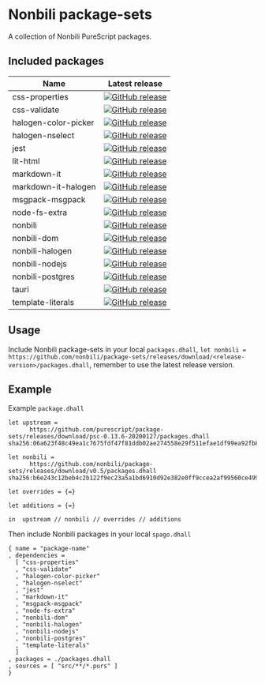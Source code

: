 # Nonbili package-sets

A collection of Nonbili PureScript packages.

## Included packages

| Name | Latest release |
| --- | --- |
| css-properties | [![GitHub release](https://badgen.net/github/tag/nonbili/purescript-css-properties)](https://github.com/nonbili/purescript-css-properties/releases) |
| css-validate | [![GitHub release](https://badgen.net/github/tag/nonbili/purescript-css-validate)](https://github.com/nonbili/purescript-css-validate/releases) |
| halogen-color-picker | [![GitHub release](https://badgen.net/github/tag/nonbili/purescript-halogen-color-picker)](https://github.com/nonbili/purescript-halogen-color-picker/releases) |
| halogen-nselect | [![GitHub release](https://badgen.net/github/tag/nonbili/purescript-halogen-nselect)](https://github.com/nonbili/purescript-halogen-nselect/releases) |
| jest | [![GitHub release](https://badgen.net/github/tag/nonbili/purescript-jest)](https://github.com/nonbili/purescript-jest/releases) |
| lit-html | [![GitHub release](https://badgen.net/github/tag/nonbili/purescript-lit-html)](https://github.com/nonbili/purescript-lit-html/releases) |
| markdown-it | [![GitHub release](https://badgen.net/github/tag/nonbili/purescript-markdown-it)](https://github.com/nonbili/purescript-markdown-it/releases) |
| markdown-it-halogen | [![GitHub release](https://badgen.net/github/tag/nonbili/purescript-markdown-it-halogen)](https://github.com/nonbili/purescript-markdown-it-halogen/releases) |
| msgpack-msgpack | [![GitHub release](https://badgen.net/github/tag/nonbili/purescript-msgpack-msgpack)](https://github.com/nonbili/purescript-msgpack-msgpack/releases) |
| node-fs-extra | [![GitHub release](https://badgen.net/github/tag/nonbili/purescript-node-fs-extra)](https://github.com/nonbili/purescript-node-fs-extra/releases) |
| nonbili | [![GitHub release](https://badgen.net/github/tag/nonbili/purescript-nonbili)](https://github.com/nonbili/purescript-nonbili/releases) |
| nonbili-dom | [![GitHub release](https://badgen.net/github/tag/nonbili/purescript-nonbili-dom)](https://github.com/nonbili/purescript-nonbili-dom/releases) |
| nonbili-halogen | [![GitHub release](https://badgen.net/github/tag/nonbili/purescript-nonbili-halogen)](https://github.com/nonbili/purescript-nonbili-halogen/releases) |
| nonbili-nodejs | [![GitHub release](https://badgen.net/github/tag/nonbili/purescript-nonbili-nodejs)](https://github.com/nonbili/purescript-nonbili-nodejs/releases) |
| nonbili-postgres | [![GitHub release](https://badgen.net/github/tag/nonbili/purescript-nonbili-postgres)](https://github.com/nonbili/purescript-nonbili-postgres/releases) |
| tauri | [![GitHub release](https://badgen.net/github/tag/nonbili/purescript-tauri)](https://github.com/nonbili/purescript-tauri/releases) |
| template-literals | [![GitHub release](https://badgen.net/github/tag/nonbili/purescript-template-literals)](https://github.com/nonbili/purescript-template-literals/releases) |

## Usage

Include Nonbili package-sets in your local `packages.dhall`, `let nonbili = https://github.com/nonbili/package-sets/releases/download/<release-version>/packages.dhall`, remember to use the latest release version.

## Example

Example `package.dhall`

```dhall
let upstream =
      https://github.com/purescript/package-sets/releases/download/psc-0.13.6-20200127/packages.dhall sha256:06a623f48c49ea1c7675fdf47f81ddb02ae274558e29f511efae1df99ea92fb8

let nonbili =
      https://github.com/nonbili/package-sets/releases/download/v0.5/packages.dhall sha256:b6e243c12beb4c2b122f9ec23a5a1bd6910d92e382e0ff9ccea2af99560ce499

let overrides = {=}

let additions = {=}

in  upstream // nonbili // overrides // additions
```

Then include Nonbili packages in your local `spago.dhall`

```dhall
{ name = "package-name"
, dependencies =
  [ "css-properties"
  , "css-validate"
  , "halogen-color-picker"
  , "halogen-nselect"
  , "jest"
  , "markdown-it"
  , "msgpack-msgpack"
  , "node-fs-extra"
  , "nonbili-dom"
  , "nonbili-halogen"
  , "nonbili-nodejs"
  , "nonbili-postgres"
  , "template-literals"
  ]
, packages = ./packages.dhall
, sources = [ "src/**/*.purs" ]
}
```
